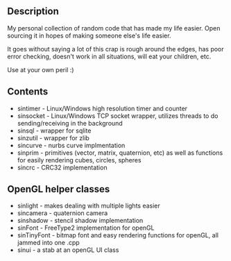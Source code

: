 ## Description ##
My personal collection of random code that has made my life easier.  Open sourcing it in hopes of making someone else's life easier.

It goes without saying a lot of this crap is rough around the edges, has poor error checking, doesn't work in all situations, will eat your children, etc.

Use at your own peril :)


## Contents ##
  * sintimer - Linux/Windows high resolution timer and counter
  * sinsocket - Linux/Windows TCP socket wrapper, utilizes threads to do sending/receiving in the background
  * sinsql - wrapper for sqlite
  * sinzutil - wrapper for zlib
  * sincurve - nurbs curve implmentation
  * sinprim - primitives (vector, matrix, quaternion, etc) as well as functions for easily rendering cubes, circles, spheres
  * sincrc - CRC32 implementation

## OpenGL helper classes ##
  * sinlight - makes dealing with multiple lights easier
  * sincamera - quaternion camera
  * sinshadow - stencil shadow implementation
  * sinFont - FreeType2 implementation for openGL
  * sinTinyFont - bitmap font and easy rendering functions for openGL, all jammed into one .cpp
  * sinui - a stab at an openGL UI class